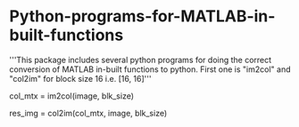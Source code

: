 # Python-programs-for-MATLAB-in-built-functions
'''This package includes several python programs for doing the correct conversion of MATLAB in-built functions to python.
First one is "im2col" and "col2im" for block size 16 i.e. [16, 16]'''

 col_mtx = im2col(image, blk_size)
 
 res_img = col2im(col_mtx, image, blk_size)
